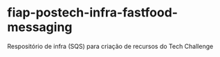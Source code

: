 # fiap-postech-infra-fastfood-messaging
Respositório de infra (SQS) para criação de recursos do Tech Challenge
